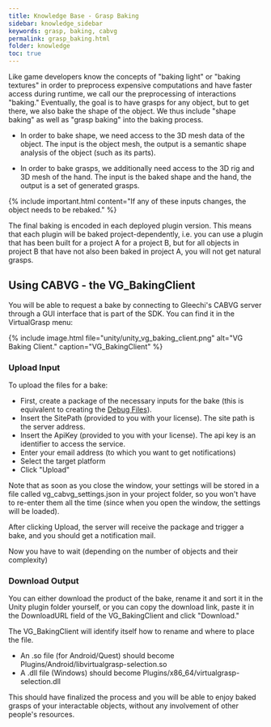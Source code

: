 ```yaml
---
title: Knowledge Base - Grasp Baking
sidebar: knowledge_sidebar
keywords: grasp, baking, cabvg
permalink: grasp_baking.html
folder: knowledge
toc: true
---
```


Like game developers know the concepts of "baking light" or "baking textures" in order to preprocess expensive computations and have faster access during runtime, 
we call our the preprocessing of interactions "baking." Eventually, the goal is to have grasps for any object, but to get there, we also bake the shape of the object. 
We thus include "shape baking" as well as "grasp baking" into the baking process.

* In order to bake shape, we need access to the 3D mesh data of the object. The input is the object mesh, the output is a semantic shape analysis of the object (such as its parts).

* In order to bake grasps, we additionally need access to the 3D rig and 3D mesh of the hand. The input is the baked shape and the hand, the output is a set of generated grasps. 

{% include important.html content="If any of these inputs changes, the object needs to be rebaked." %}

The final baking is encoded in each deployed plugin version. This means that each plugin will be baked project-dependently, i.e. you can use a plugin that has been built for a project A for a project B, but for all objects in project B that have not also been baked in project A, you will not get natural grasps.

<!--
### The Process of Baking behind the Scenes

In the absence of automatic baking servers and licensing services, there is still a manual step involved though the process itself is already highly automated and integrated to each game engine plugin. 

When a bake is requested on an external project, we are introducing the following pipeline: 

Enable "Save Debug Files" in the MyVirtualGrasp component. 

Run the project. OBJ files of each interactable object are exported into a [project_root]/Assets/vg_tmp folder, together with a couple of other files needed for baking or debugging

Stop the project. The files in that directory are zipped into a [project_name].zip in the project root folder

After doing this, disable "Save Debug Files" again.
-->



## Using CABVG - the VG_BakingClient 

You will be able to request a bake by connecting to Gleechi's CABVG server through a GUI interface that is part of the SDK. You can find it in the VirtualGrasp menu:

{% include image.html file="unity/unity_vg_baking_client.png" alt="VG Baking Client." caption="VG_BakingClient" %}

### Upload Input

To upload the files for a bake:

* First, create a package of the necessary inputs for the bake (this is equivalent to creating the [Debug Files](debug.files)).
* Insert the SitePath (provided to you with your license). The site path is the server address.
* Insert the ApiKey (provided to you with your license). The api key is an identifier to access the service.
* Enter your email address (to which you want to get notifications)
* Select the target platform
* Click "Upload"

Note that as soon as you close the window, your settings will be stored in a file called vg_cabvg_settings.json in your project folder, so you won't have to re-enter them all the time (since when you open the window, the settings will be loaded).

After clicking Upload, the server will receive the package and trigger a bake, and you should get a notification mail.

Now you have to wait (depending on the number of objects and their complexity)

### Download Output

You can either download the product of the bake, rename it and sort it in the Unity plugin folder yourself, or you can copy the download link, paste it in the DownloadURL field of the VG_BakingClient and click "Download." 

The VG_BakingClient will identify itself how to rename and where to place the file.

* An .so file (for Android/Quest) should become Plugins/Android/libvirtualgrasp-selection.so
* A .dll file (Windows) should become Plugins/x86_64/virtualgrasp-selection.dll

This should have finalized the process and you will be able to enjoy baked grasps of your interactable objects, without any involvement of other people's resources.

<!--
Known Issues

After creating the input package for the first time, and stopping Unity, the program may crash. The results are there though, so you can disable "Save Debug Files" again and continue with your regular work while waiting for the bake response.

In the console you can get errors that the mesh is not readable, this usually solves when enabling read/write in the import settings.   
-->